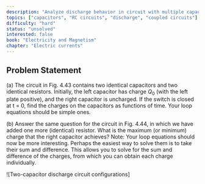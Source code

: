 ```yaml
---
description: "Analyze discharge behavior in circuit with multiple capacitors"
topics: ["capacitors", "RC circuits", "discharge", "coupled circuits"]
difficulty: "hard"
status: "unsolved"
interested: false
book: "Electricity and Magnetism"
chapter: "Electric currents"
---
```


## Problem Statement
(a) The circuit in Fig. 4.43 contains two identical capacitors and two identical resistors. Initially, the left capacitor has charge $Q_0$ (with the left plate positive), and the right capacitor is uncharged. If the switch is closed at t = 0, find the charges on the capacitors as functions of time. Your loop equations should be simple ones.

(b) Answer the same question for the circuit in Fig. 4.44, in which we have added one more (identical) resistor. What is the maximum (or minimum) charge that the right capacitor achieves? Note: Your loop equations should now be more interesting. Perhaps the easiest way to solve them is to take their sum and difference. This allows you to solve for the sum and difference of the charges, from which you can obtain each charge individually.

![Two-capacitor discharge circuit configurations]
